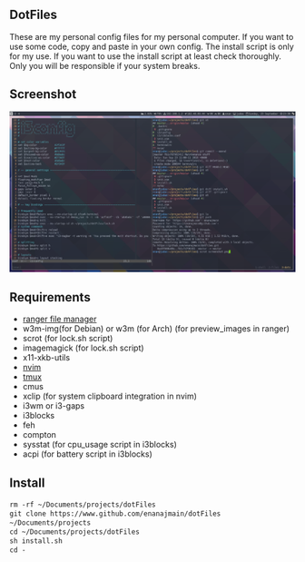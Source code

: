 ## DotFiles

These are my personal config files for my personal computer. If you want to use
some code, copy and paste in your own config. The install script is only for my
use. If you want to use the install script at least check thoroughly. Only you
will be responsible if your system breaks.

## Screenshot
![screenshot](screenshot.png "screenshot")

## Requirements

  * [ranger file manager](https://ranger.github.io/)
  * w3m-img(for Debian) or w3m (for Arch) (for preview\_images in ranger)
  * scrot (for lock.sh script)
  * imagemagick (for lock.sh script)
  * x11-xkb-utils
  * [nvim](https://neovim.io/)
  * [tmux](https://github.com/tmux/tmux/wiki)
  * cmus
  * xclip (for system clipboard integration in nvim)
  * i3wm or i3-gaps
  * i3blocks
  * feh
  * compton
  * sysstat (for cpu\_usage script in i3blocks)
  * acpi (for battery script in i3blocks)

## Install

    rm -rf ~/Documents/projects/dotFiles
    git clone https://www.github.com/enanajmain/dotFiles ~/Documents/projects
    cd ~/Documents/projects/dotFiles
    sh install.sh
    cd -
